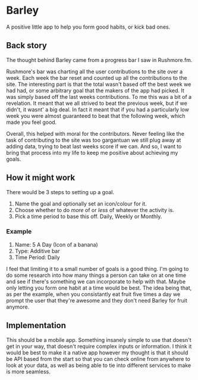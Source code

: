 # Barley
A positive little app to help you form good habits, or kick bad ones.

## Back story

The thought behind Barley came from a progress bar I saw in Rushmore.fm.

Rushmore's bar was charting all the user contributions to the site over a week. Each week the bar reset and counted up all the contributions to the site. The interesting part is that the total wasn't based off the best week we had had, or some arbitrary goal that the makers of the app had picked. It was simply based off the last weeks contributions. To me this was a bit of a revelation. It meant that we all strived to beat the previous week, but if we didn't, it wasnt' a big deal. In fact it meant that if you had a particularly low week you were almost guaranteed to beat that the following week, which made you feel good.

Overall, this helped with moral for the contributors. Never feeling like the task of contributing to the site was too gargantuan we still plug away at adding data, trying to beat last weeks score if we can. And so, I want to bring that process into my life to keep me positive about achieving my goals.

## How it might work

There would be 3 steps to setting up a goal.
1. Name the goal and optionally set an icon/colour for it.
2. Choose whether to do *more* of or *less* of whatever the activity is.
3. Pick a time period to base this off. Daily, Weekly or Monthly.


### Example

1. Name: 5 A Day (Icon of a banana)
2. Type: Additive bar
3. Time Period: Daily


I feel that limiting it to a small number of goals is a good thing. I'm going to do some research into how many things a person can take on at one time and see if there's something we can incorporate to help with that. Maybe only letting you form one habit at a time would be best. The idea being that, as per the example, when you consistantly eat fruit five times a day we prompt the user that they're awesome and they don't need Barley for fruit anymore.


## Implementation

This should be a mobile app. Something insanely simple to use that doesn't get in your way, that doesn't require complex inputs or information. I think it would be best to make it a native app however my thought is that it should be API based from the start so that you can check online from anywhere to look at your data, as well as being able to tie into different services to make is more seamless.



